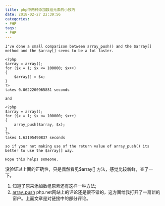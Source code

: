 ```yaml
---
title: php中两种添加数组元素的小技巧
date: 2018-02-27 22:39:56
categories:
- PHP
tags:
- PHP
---
```


```
I've done a small comparison between array_push() and the $array[] method and the $array[] seems to be a lot faster.

<?php
$array = array();
for ($x = 1; $x <= 100000; $x++)
{
    $array[] = $x;
}
?>
takes 0.0622200965881 seconds

and

<?php
$array = array();
for ($x = 1; $x <= 100000; $x++)
{
    array_push($array, $x);
}
?>
takes 1.63195490837 seconds

so if your not making use of the return value of array_push() its better to use the $array[] way.

Hope this helps someone.
```

没验证过上面的正确性，只是偶然看见$array[] 方法，感觉比较新鲜，查了一下。

1. 知道了原来添加数组原素还有这样一种方法;
2.  [array_push](http://php.net/manual/en/function.array-push.php) php.net网站上的评论还是很不错的，这方面给我打开了一扇新的窗户。上面文章是对链接中的部分评论。
